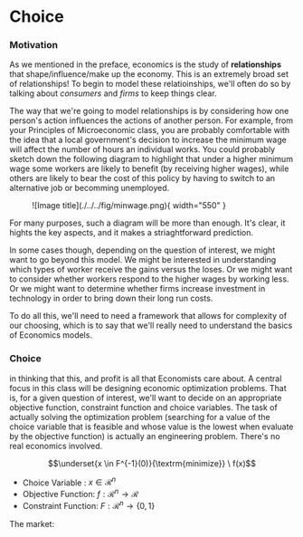# **Choice**

### Motivation
As we mentioned in the preface, economics is the study of **relationships** that shape/influence/make up the economy. This is an extremely broad set of relationships! To begin to model these relatioinships, we'll often do so by talking about *consumers* and *firms* to keep things clear. 

The way that we're going to model relationships is by considering how one person's action influences the actions of another person. For example, from your Principles of Microeconomic class, you are probably comfortable with the idea that a local government's decision to increase the minimum wage will affect the number of hours an individual works. You could probably sketch down the following diagram to highlight that under a higher minimum wage some workers are likely to benefit (by receiving higher wages), while others are likely to bear the cost of this policy by having to switch to an alternative job or becomming unemployed. 

<figure markdown>
  ![Image title](./../../fig/minwage.png){ width="550" }
</figure>

For many purposes, such a diagram will be more than enough. It's clear, it hights the key aspects, and it makes a striaghtforward prediction. 

In some cases though, depending on the question of interest, we might want to go beyond this model. We might be interested in understanding which types of worker receive the gains versus the loses. Or we might want to consider whether workers respond to the higher wages by working less. Or we might want to determine whether firms increase investment in technology in order to bring down their long run costs. 

To do all this, we'll need to need a framework that allows for complexity of our choosing, which is to say that we'll really need to understand the basics of Economics models. 

### Choice

 in thinking that this, and profit is all that Economists care about. A central focus in this class will be designing economic optimization problems. That is, for a given question of interest, we'll want to decide on an appropriate objective function, constraint function and choice variables. The task of actually solving the optimization problem (searching for a value of the choice variable that is feasible and whose value is the lowest when evaluate by the objective function) is actually an engineering problem. There's no real economics involved.


$$\underset{x \in F^{-1}(0)}{\textrm{minimize}} \ f(x)$$

- Choice Variable : $x \in \mathcal{R}^n$ 
- Objective Function:  $f: \mathcal{R}^n \to \mathcal{R}$
- Constraint Function: $F : \mathcal{R}^n \to \{0,1\}$


The market: 



